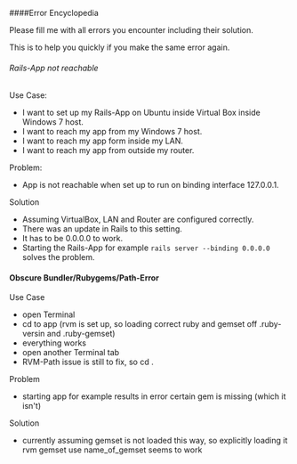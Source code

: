 ####Error Encyclopedia

Please fill me with all errors you encounter including their solution.

This is to help you quickly if you make the same error again.


###### Rails-App not reachable

Use Case:
- I want to set up my Rails-App on Ubuntu inside Virtual Box inside Windows 7 host.
- I want to reach my app from my Windows 7 host.
- I want to reach my app form inside my LAN.
- I want to reach my app from outside my router.

Problem:
- App is not reachable when set up to run on binding interface 127.0.0.1.

Solution
- Assuming VirtualBox, LAN and Router are configured correctly.
- There was an update in Rails to this setting.
- It has to be 0.0.0.0 to work.
- Starting the Rails-App for example `rails server --binding 0.0.0.0` solves the problem.

#### Obscure Bundler/Rubygems/Path-Error

Use Case
- open Terminal
- cd to app (rvm is set up, so loading correct ruby and gemset off .ruby-versin and .ruby-gemset)
- everything works
- open another Terminal tab
- RVM-Path issue is still to fix, so cd .

Problem

- starting app for example results in error certain gem is missing (which it isn't)

Solution
- currently assuming gemset is not loaded this way, so explicitly loading it rvm gemset use name_of_gemset seems to work
